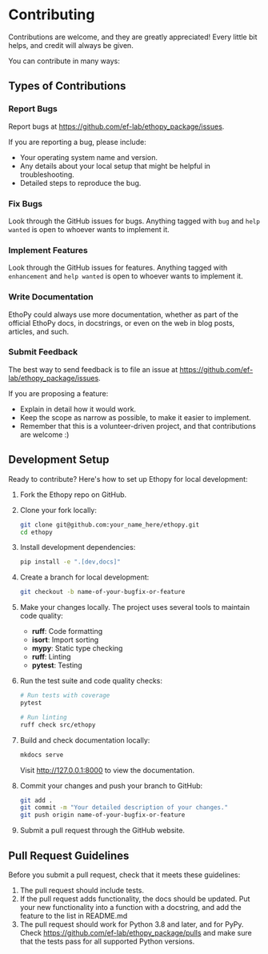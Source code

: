 # Contributing

Contributions are welcome, and they are greatly appreciated! Every
little bit helps, and credit will always be given.

You can contribute in many ways:

## Types of Contributions

### Report Bugs

Report bugs at <https://github.com/ef-lab/ethopy_package/issues>.

If you are reporting a bug, please include:

-   Your operating system name and version.
-   Any details about your local setup that might be helpful in troubleshooting.
-   Detailed steps to reproduce the bug.

### Fix Bugs

Look through the GitHub issues for bugs. Anything tagged with `bug` and
`help wanted` is open to whoever wants to implement it.

### Implement Features

Look through the GitHub issues for features. Anything tagged with
`enhancement` and `help wanted` is open to whoever wants to implement it.

### Write Documentation

EthoPy could always use more documentation,
whether as part of the official EthoPy docs,
in docstrings, or even on the web in blog posts, articles, and such.

### Submit Feedback

The best way to send feedback is to file an issue at
<https://github.com/ef-lab/ethopy_package/issues>.

If you are proposing a feature:

-   Explain in detail how it would work.
-   Keep the scope as narrow as possible, to make it easier to implement.
-   Remember that this is a volunteer-driven project, and that contributions are welcome :)

## Development Setup

Ready to contribute? Here's how to set up Ethopy for local development:

1. Fork the Ethopy repo on GitHub.

2. Clone your fork locally:
    ```bash
    git clone git@github.com:your_name_here/ethopy.git
    cd ethopy
    ```

3. Install development dependencies:
    ```bash
    pip install -e ".[dev,docs]"
    ```

4. Create a branch for local development:
    ```bash
    git checkout -b name-of-your-bugfix-or-feature
    ```

5. Make your changes locally. The project uses several tools to maintain code quality:

   - **ruff**: Code formatting
   - **isort**: Import sorting
   - **mypy**: Static type checking
   - **ruff**: Linting
   - **pytest**: Testing

6. Run the test suite and code quality checks:
    ```bash
    # Run tests with coverage
    pytest

    # Run linting
    ruff check src/ethopy
    ```

7. Build and check documentation locally:
    ```bash
    mkdocs serve
    ```
   Visit http://127.0.0.1:8000 to view the documentation.

8. Commit your changes and push your branch to GitHub:
    ```bash
    git add .
    git commit -m "Your detailed description of your changes."
    git push origin name-of-your-bugfix-or-feature
    ```

9. Submit a pull request through the GitHub website.

## Pull Request Guidelines

Before you submit a pull request, check that it meets these guidelines:

1.  The pull request should include tests.
2.  If the pull request adds functionality, the docs should be updated.
    Put your new functionality into a function with a docstring, and add
    the feature to the list in README.md
3.  The pull request should work for Python 3.8 and later, and
    for PyPy. Check <https://github.com/ef-lab/ethopy_package/pulls> and make sure that the tests pass for all
    supported Python versions.
